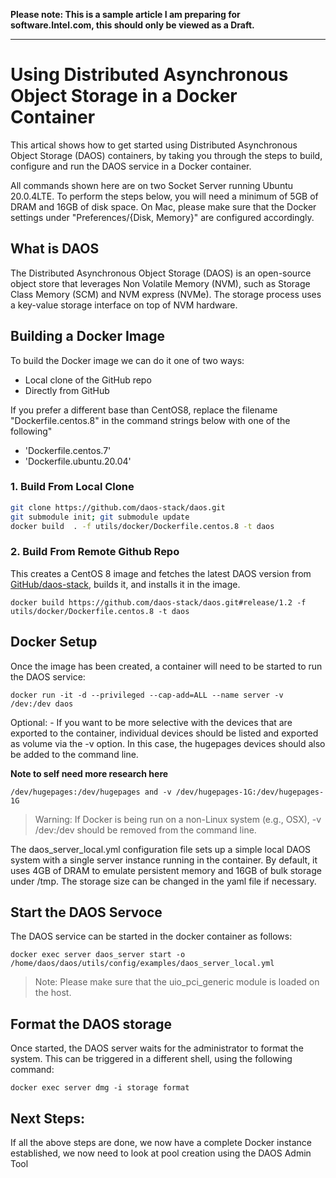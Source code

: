 **Please note: This is a sample article I am preparing for software.Intel.com, this should only be viewed as a Draft.**

***

# Using Distributed Asynchronous Object Storage in a Docker Container

This artical shows how to get started using Distributed Asynchronous Object Storage (DAOS) containers, by taking you through the steps to build, configure and run the DAOS service in a Docker container. 

All commands shown here are on two Socket Server running Ubuntu 20.0.4LTE. To perform the steps below, you will need a minimum of 5GB of DRAM and 16GB of disk space. On Mac, please make sure that the Docker settings under "Preferences/{Disk, Memory}" are configured accordingly.

## What is DAOS
The Distributed Asynchronous Object Storage (DAOS) is an open-source object store that leverages Non Volatile Memory (NVM), such as Storage Class Memory (SCM) and NVM express (NVMe). The storage process uses a key-value storage interface on top of NVM hardware.

## Building a Docker Image

To build the Docker image we can do it one of two ways:
- Local clone of the GitHub repo
- Directly from GitHub

If you prefer a different base than CentOS8, replace the filename "Dockerfile.centos.8" in the command strings below with one of the following"
- 'Dockerfile.centos.7'
- 'Dockerfile.ubuntu.20.04'

### 1. Build From Local Clone

```bash
git clone https://github.com/daos-stack/daos.git 
git submodule init; git submodule update
docker build  . -f utils/docker/Dockerfile.centos.8 -t daos
```

### 2. Build From Remote Github Repo
This creates a CentOS 8 image and fetches the latest DAOS version from [GitHub/daos-stack](https://github.com/daos-stack/daos/tree/master/utils/docker), builds it, and installs it in the image.

`docker build https://github.com/daos-stack/daos.git#release/1.2 -f utils/docker/Dockerfile.centos.8 -t daos`


## Docker Setup
Once the image has been created, a container will need to be started to run the DAOS service:

`docker run -it -d --privileged --cap-add=ALL --name server -v /dev:/dev daos`

Optional: - If you want to be more selective with the devices that are exported to the container, individual devices should be listed and exported as volume via the -v option. In this case, the hugepages devices should also be added to the command line.

**Note to self need more research here**

`/dev/hugepages:/dev/hugepages and -v /dev/hugepages-1G:/dev/hugepages-1G`

> Warning: If Docker is being run on a non-Linux system (e.g., OSX), -v /dev:/dev should be removed from the command line.

The daos_server_local.yml configuration file sets up a simple local DAOS system with a single server instance running in the container. By default, it uses 4GB of DRAM to emulate persistent memory and 16GB of bulk storage under /tmp. The storage size can be changed in the yaml file if necessary.

## Start the DAOS Servoce
The DAOS service can be started in the docker container as follows:

`docker exec server daos_server start -o /home/daos/daos/utils/config/examples/daos_server_local.yml`

> Note: Please make sure that the uio_pci_generic module is loaded on the host.

## Format the DAOS storage
Once started, the DAOS server waits for the administrator to format the system. This can be triggered in a different shell, using the following command:

`docker exec server dmg -i storage format`

## Next Steps:
If all the above steps are done, we now have a complete Docker instance established, we now need to look at pool creation using the DAOS Admin Tool


